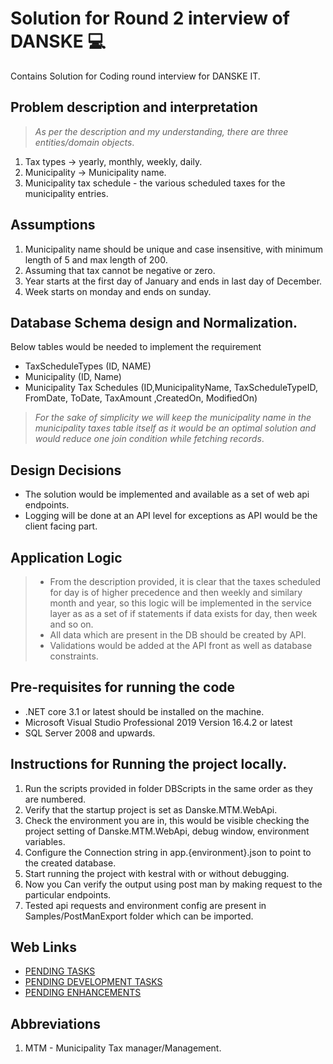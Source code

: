 # Solution for Round 2 interview of DANSKE :computer:
Contains Solution for Coding round interview for DANSKE IT.

## Problem description and interpretation
>_As per the description and my understanding, there are three entities/domain objects_.
1. Tax types -> yearly, monthly, weekly, daily.
2. Municipality -> Municipality name.
3. Municipality tax schedule - the various scheduled taxes for the municipality entries.


## Assumptions
1. Municipality name should be unique and case insensitive, with minimum length of 5 and max length of 200.
2. Assuming that tax cannot be negative or zero.
3. Year starts at the first day of January and ends in last day of December.
4. Week starts on monday and ends on sunday.

## Database Schema design and Normalization.
Below tables would be needed to implement the requirement

* TaxScheduleTypes (ID, NAME)
* Municipality (ID, Name)
* Municipality Tax Schedules (ID,MunicipalityName, TaxScheduleTypeID, FromDate, ToDate, TaxAmount ,CreatedOn, ModifiedOn)

> _For the sake of simplicity we will keep the municipality name in the municipality taxes table itself as it would be an optimal solution and would reduce one join condition while fetching records_.


## Design Decisions
* The solution would be implemented and available as a set of web api endpoints.
* Logging will be done at an API level for exceptions as API would be the client facing part.

## Application Logic
> * From the description provided, it is clear that the taxes scheduled for day is of higher precedence and then weekly and similary month and year, so this logic will be implemented in the service layer as as a set of if statements if data exists for day, then week and so on.
> * All data which are present in the DB should be created by API.
> * Validations would be added at the API front as well as database constraints.


## Pre-requisites for running the code
* .NET core 3.1 or latest should be installed on the machine.
* Microsoft Visual Studio Professional 2019 Version 16.4.2 or latest
* SQL Server 2008 and upwards.


## Instructions for Running the project locally.
1. Run the scripts provided in folder DBScripts in the same order as they are numbered.
2. Verify that the startup project is set as Danske.MTM.WebApi.
3. Check the environment you are in, this would be visible checking the project setting of Danske.MTM.WebApi, debug window, environment variables.
4. Configure the Connection string in app.{environment}.json to point to the created database.
5. Start running the project with kestral with or without debugging.
6. Now you Can verify the output using post man by making request to the particular endpoints.
7. Tested api requests and environment config are present in Samples/PostManExport folder which can be imported.

## Web Links
* [PENDING TASKS](https://github.com/itsmekathi/Danske.MTM/issues)
* [PENDING DEVELOPMENT TASKS](https://github.com/itsmekathi/Danske.MTM/issues?q=is%3Aopen+is%3Aissue+label%3Adevelopment)
* [PENDING ENHANCEMENTS](https://github.com/itsmekathi/Danske.MTM/issues?q=is%3Aopen+is%3Aissue+label%3Aenhancement)

## Abbreviations
1. MTM - Municipality Tax manager/Management.
